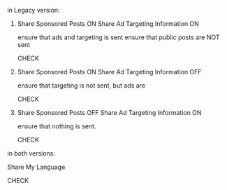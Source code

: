 in Legacy version:

1. Share Sponsored Posts ON Share Ad Targeting Information ON

   ensure that ads and targeting is sent ensure that public posts are NOT sent

   CHECK

2. Share Sponsored Posts ON Share Ad Targeting Information OFF

   ensure that targeting is not sent, but ads are

   CHECK

3. Share Sponsored Posts OFF Share Ad Targeting Information ON

   ensure that nothing is sent.

   CHECK

in both versions:

Share My Language

CHECK
